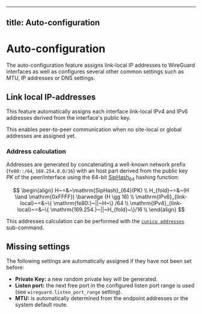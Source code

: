 <!--
SPDX-FileCopyrightText: 2023 Steffen Vogel <post@steffenvogel.de>
SPDX-License-Identifier: Apache-2.0
-->

---
title: Auto-configuration
---

# Auto-configuration

The auto-configuration feature assigns link-local IP addresses to WireGuard interfaces as well as configures several other common settings such as MTU, IP addresses or DNS settings.

## Link local IP-addresses

This feature automatically assigns each interface link-local IPv4 and IPv6 addresses derived from the interface's public key.

This enables peer-to-peer communication when no site-local or global addresses are assigned yet.

### Address calculation

Addresses are generated by concatenating a well-known network prefix (`fe80::/64`, `169.254.0.0/16`) with an host part derived from the public key $PK$ of the peer/interface using the 64-bit [$\mathrm{SipHash}_{64}$](https://en.wikipedia.org/wiki/SipHash) hashing function:

$$
\begin{align}
H~=&~\mathrm{SipHash}_{64}(PK) \\
H_{fold}~=&~(H \land \mathrm{0xFFFF}) \barwedge (H \gg 16) \\
\mathrm{IPv6}_{link-local}~=&~\{ \mathrm{fe80:}~||~H~\} /64 \\
\mathrm{IPv4}_{link-local}~=&~\{ \mathrm{169.254.}~||~H_{fold}~\}/16 \\
\end{align}
$$

This addresses calculation can be performed with the [`cunicu addresses`](../usage/md/cunicu_addresses.md) sub-command.

## Missing settings

The following settings are automatically assigned if they have not been set before:

-   **Private Key:** a new random private key will be generated.
-   **Listen port:** the next free port in the configured listen port range is used (see `wireguard.listen_port_range` setting).
-   **MTU:** is automatically determined from the endpoint addresses or the system default route.
